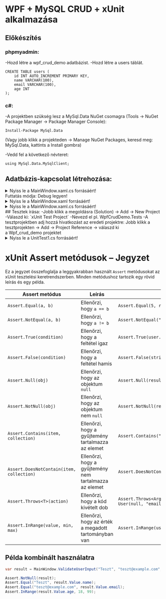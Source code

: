 # WPF + MySQL CRUD + xUnit alkalmazása

## Előkészítés
### phpmyadmin:
-Hozd létre a wpf_crud_demo adatbázist.
-Hozd létre a users táblát.
```mysql
CREATE TABLE users (
    id INT AUTO_INCREMENT PRIMARY KEY,
    name VARCHAR(100),
    email VARCHAR(100),
    age INT
);
```
### c#:
-A projektben szükség lesz a MySql.Data NuGet csomagra (Tools → NuGet Package Manager → Package Manager Console): 

```
Install-Package MySql.Data
```

(Vagy jobb klikk a projekteden → Manage NuGet Packages, keresd meg: MySql.Data, kattints a Install gombra)

-Vedd fel a következő névteret: 
```
using MySql.Data.MySqlClient;
```
## Adatbázis-kapcsolat létrehozása:

<details>
<summary>Nyiss le a MainWindow.xaml.cs forrásáért!</summary>

### `MainWindow.xaml.cs` példa:

```c#
using MySql.Data.MySqlClient;
using System.Text;
using System.Windows;
using System.Windows.Controls;
using System.Windows.Data;
using System.Windows.Documents;
using System.Windows.Input;
using System.Windows.Media;
using System.Windows.Media.Imaging;
using System.Windows.Navigation;
using System.Windows.Shapes;
namespace Wpf_crud_demo
{
    /// <summary>
    /// Interaction logic for MainWindow.xaml
    /// </summary>
    public partial class MainWindow : Window
    {
        // Kapcsolati string és kapcsolat objektum osztályszinten
        private string connectionString = "server=localhost;user=root;password=;database=wpf_crud_demo;";
        private MySqlConnection conn;
        public MainWindow()
        {
            InitializeComponent();
            conn = new MySqlConnection(connectionString);
            try
            {
                conn.Open();
                System.Diagnostics.Debug.WriteLine("Sikeres kapcsolat"); 
                MessageBox.Show("Sikeres kapcsolat");
                conn.Close();
            }
            catch (Exception ex)
            {
                System.Diagnostics.Debug.WriteLine("Hiba: " + ex.Message);
                MessageBox.Show("Hiba: "+ex.Message);
            }       
        }
    }
}
```
</details>
Futtatás módja: Debug legyen!
<details>
<summary>Nyiss le a MainWindow.xaml forrásáért!</summary>

### `MainWindow.xaml` példa:

```c#

<Window x:Class="Wpf_crud_demo.MainWindow"
        xmlns="http://schemas.microsoft.com/winfx/2006/xaml/presentation"
        xmlns:x="http://schemas.microsoft.com/winfx/2006/xaml"
        xmlns:d="http://schemas.microsoft.com/expression/blend/2008"
        xmlns:mc="http://schemas.openxmlformats.org/markup-compatibility/2006"
        xmlns:local="clr-namespace:Wpf_crud_demo"
        mc:Ignorable="d"
        Title="Wpf CRUD Demo" Height="450" Width="800">
    <Grid Margin="10">
        <Grid.RowDefinitions>
            <RowDefinition Height="Auto"/>
            <RowDefinition Height="Auto"/>
            <RowDefinition Height="*"/>
        </Grid.RowDefinitions>
        <StackPanel Orientation="Horizontal" Grid.Row="0" Margin="0,0,0,10">
            <!-- Input fields -->
            <Label Content="Név:" Margin="5" ToolTip="Név"/>
            <TextBox x:Name="NameTextBox" Width="120" Margin="5" ToolTip="Név"/>
            <Label Content="Email:" Margin="5" ToolTip="Email"/>
            <TextBox x:Name="EmailTextBox" Width="150" Margin="5" ToolTip="Email"/>
            <Label Content="Életkor:" Margin="5" ToolTip="Életkor"/>
            <TextBox x:Name="AgeTextBox" Width="60" Margin="5" ToolTip="Életkor"/>
        </StackPanel>
        <StackPanel Orientation="Horizontal" Grid.Row="1" Margin="0,0,0,10">
            <Button Content="Hozzáadás" Width="100" Margin="5" Click="AddButton_Click"/>
            <Button Content="Módosítás" Width="100" Margin="5" Click="UpdateButton_Click"/>
            <Button Content="Törlés" Width="100" Margin="5" Click="DeleteButton_Click"/>
            <Button Content="Frissítés" Width="100" Margin="5" Click="LoadData"/>
        </StackPanel>
        <DataGrid x:Name="UsersDataGrid" Grid.Row="2" AutoGenerateColumns="True" SelectionMode="Single" CanUserAddRows = "False" SelectionChanged="UsersDataGrid_SelectionChanged"/>
    </Grid>
</Window>
```
</details>
<details>
<summary>Nyiss le a MainWindow.xaml.cs forrásáért!</summary>

### `MainWindow.xaml.cs` példa:

```c#

using MySql.Data.MySqlClient;
using System.Data;
using System.Text;
using System.Windows;
using System.Windows.Controls;
using System.Windows.Data;
using System.Windows.Documents;
using System.Windows.Input;
using System.Windows.Media;
using System.Windows.Media.Imaging;
using System.Windows.Navigation;
using System.Windows.Shapes;
namespace Wpf_crud_demo
{
    /// <summary>
    /// Interaction logic for MainWindow.xaml
    /// </summary>
    public partial class MainWindow : Window
    {
        // Kapcsolati string és kapcsolat objektum osztályszinten
        private string connectionString = "server=localhost;user=root;password=;database=wpf_crud_demo;";
        private MySqlConnection conn;
        public MainWindow()
        {
            InitializeComponent();
            conn = new MySqlConnection(connectionString);
            LoadData();
            //tesztelés
            /*
            try
            {
                conn.Open();
                System.Diagnostics.Debug.WriteLine("Sikeres kapcsolat");
                MessageBox.Show("Sikeres kapcsolat");
                conn.Close();
            }
            catch (Exception ex)
            {
                System.Diagnostics.Debug.WriteLine("Hiba: " + ex.Message);
                MessageBox.Show("Hiba: "+ex.Message);
            } */      
        }
        private void LoadData(object sender = null, RoutedEventArgs e = null)
        {
            try
            {
                // 1. lépés: Megnyitjuk a kapcsolatot a MySQL adatbázissal. Ez szükséges minden adatbázis művelet előtt.
                conn.Open();
                // 2. lépés: SQL lekérdezés, amely az összes rekordot lekéri a 'users' táblából.
                string query = "SELECT * FROM users";
                // 3. lépés: Létrehozunk egy parancsobjektumot, amely végrehajtja a fenti SQL lekérdezést a megnyitott kapcsolaton keresztül.
                // PHP-ben: mysqli_query($conn, "SELECT * FROM users");
                MySqlCommand cmd = new MySqlCommand(query, conn);
                // 4. lépés: Eredménykezelő: az adapter egy köztes réteg, ami lefuttatja a parancsot (cmd).
                // PHP - ben: $result = mysqli_query($conn, "SELECT * FROM users");
                MySqlDataAdapter adapter = new MySqlDataAdapter(cmd);
                // 5. lépés: Létrehozunk egy üres DataTable objektumot, amelybe az adatokat fogjuk betölteni.
                DataTable dt = new DataTable();
                // 6. lépés: Az adapter-ből az eredményt betölti a DataTable-be.
                /* PHP-ben
                    $dt = [];
                    while ($row = mysqli_fetch_assoc($result)) {
                        $dt[] = $row;
                    }
                 */
                adapter.Fill(dt);
                // 7. lépés: A DataGrid vezérlő adatforrását beállítjuk a DataTable nézetére, így megjelennek az adatok a felületen.
                UsersDataGrid.ItemsSource = dt.DefaultView;
                // 8. lépés: Bezárjuk az adatbázis kapcsolatot, hogy ne foglaljon feleslegesen erőforrást.
                conn.Close();
            }
            catch (Exception ex)
            {
                MessageBox.Show("Hiba: " + ex.Message);
            }
        }
        /*
        private void AddButton_Click(object sender, RoutedEventArgs e)
        {
            try
            {
                conn.Open();
                string query = "INSERT INTO users (name, email, age) VALUES (@name, @email, @age)";
                MySqlCommand cmd = new MySqlCommand(query, conn);
                // Hozzáadjuk az SQL parancshoz a @name,... paramétert, és beállítjuk az értékét a NameTextBox szövegére.
                // Ez megakadályozza az SQL injection-t, és biztonságosabb adatküldést tesz lehetővé.
                // PHP-ben: mysqli_prepare + bind_param
                cmd.Parameters.AddWithValue("@name", NameTextBox.Text);
                cmd.Parameters.AddWithValue("@email", EmailTextBox.Text);
                // Ellenőrzött kor
                if (int.TryParse(AgeTextBox.Text, out int age))
                {
                    cmd.Parameters.AddWithValue("@age", age);
                }
                else
                {
                    MessageBox.Show("Kérlek, érvényes életkort adj meg (csak számokat)!", "Hibás adat", MessageBoxButton.OK, MessageBoxImage.Warning);
                    conn.Close(); // Ne felejtsük el bezárni a kapcsolatot!
                    return;       // Korai visszatérés, kilépünk a metódusból, nem fut le az ExecuteNonQuery
                }
                // Végrehajtjuk az SQL parancsot, amely nem ad vissza eredményt (pl. INSERT, UPDATE, DELETE).
                // Ez a metódus visszatér egy egész számmal, ami megmutatja, hány sorra volt hatással.
                // PHP-ben: mysqli_query($conn, $query);
                cmd.ExecuteNonQuery();
                conn.Close();
                LoadData();
            }
            catch (Exception ex)
            {
                MessageBox.Show("Hiba: " + ex.Message);
            }
        }
        private void UpdateButton_Click(object sender, RoutedEventArgs e)
        {
            if (UsersDataGrid.SelectedItem == null) return;
            DataRowView row = (DataRowView)UsersDataGrid.SelectedItem;
            int id = Convert.ToInt32(row["id"]);
            try
            {
                conn.Open();
                string query = "UPDATE users SET name=@name, email=@email, age=@age WHERE id=@id";
                MySqlCommand cmd = new MySqlCommand(query, conn);
                cmd.Parameters.AddWithValue("@id", id);
                cmd.Parameters.AddWithValue("@name", NameTextBox.Text);
                cmd.Parameters.AddWithValue("@email", EmailTextBox.Text);
                cmd.Parameters.AddWithValue("@age", int.Parse(AgeTextBox.Text));
                cmd.ExecuteNonQuery();
                conn.Close();
                LoadData();
            }
            catch (Exception ex)
            {
                MessageBox.Show("Hiba: " + ex.Message);
            }
        }*/
        /* Javított Add és Update*/
        // Visszatérési érték: (string name, string email, int age) tuple vagy null
        public static (string name, string email, int age)? ValidateUserInput(string name, string email, string ageText)
        {
            if (string.IsNullOrEmpty(name) || string.IsNullOrEmpty(email))
            {
                MessageBox.Show("A név és az email nem lehet üres!", "Hibás adat", MessageBoxButton.OK, MessageBoxImage.Warning);
                return null;
            }
            if (!int.TryParse(ageText, out int age))
            {
                MessageBox.Show("Kérlek, érvényes életkort adj meg (csak számokat)!", "Hibás adat", MessageBoxButton.OK, MessageBoxImage.Warning);
                return null;
            }
            return (name, email, age);
        }
        private void AddButton_Click(object sender, RoutedEventArgs e)
        {
            var userData = ValidateUserInput(NameTextBox.Text.Trim(), EmailTextBox.Text.Trim(), AgeTextBox.Text.Trim());
            if (userData == null) return;
            try
            {
                conn.Open();
                string query = "INSERT INTO users (name, email, age) VALUES (@name, @email, @age)";
                MySqlCommand cmd = new MySqlCommand(query, conn);
                cmd.Parameters.AddWithValue("@name", userData.Value.name);
                cmd.Parameters.AddWithValue("@email", userData.Value.email);
                cmd.Parameters.AddWithValue("@age", userData.Value.age);
                cmd.ExecuteNonQuery();
                conn.Close();
                LoadData();
            }
            catch (Exception ex)
            {
                MessageBox.Show("Hiba: " + ex.Message);
            }
        }
        private void UpdateButton_Click(object sender, RoutedEventArgs e)
        {
            if (UsersDataGrid.SelectedItem == null) return;
            DataRowView row = (DataRowView)UsersDataGrid.SelectedItem;
            int id = Convert.ToInt32(row["id"]);
            var userData = ValidateUserInput(NameTextBox.Text.Trim(), EmailTextBox.Text.Trim(), AgeTextBox.Text.Trim());
            if (userData == null) return;
            try
            {
                conn.Open();
                string query = "UPDATE users SET name=@name, email=@email, age=@age WHERE id=@id";
                MySqlCommand cmd = new MySqlCommand(query, conn);
                cmd.Parameters.AddWithValue("@id", id);
                cmd.Parameters.AddWithValue("@name", userData.Value.name);
                cmd.Parameters.AddWithValue("@email", userData.Value.email);
                cmd.Parameters.AddWithValue("@age", userData.Value.age);
                cmd.ExecuteNonQuery();
                conn.Close();
                LoadData();
            }
            catch (Exception ex)
            {
                MessageBox.Show("Hiba: " + ex.Message);
            }
        }
        private void DeleteButton_Click(object sender, RoutedEventArgs e)
        {
            if (UsersDataGrid.SelectedItem == null) return;
            DataRowView row = (DataRowView)UsersDataGrid.SelectedItem;
            int id = Convert.ToInt32(row["id"]);
            try
            {
                conn.Open();
                string query = "DELETE FROM users WHERE id=@id";
                MySqlCommand cmd = new MySqlCommand(query, conn);
                cmd.Parameters.AddWithValue("@id", id);
                cmd.ExecuteNonQuery();
                conn.Close();
                LoadData();
            }
            catch (Exception ex)
            {
                MessageBox.Show("Hiba: " + ex.Message);
            }
        }
        private void UsersDataGrid_SelectionChanged(object sender, SelectionChangedEventArgs e)
        {
            if (UsersDataGrid.SelectedItem is DataRowView row)
            {
                NameTextBox.Text = row["name"].ToString();
                EmailTextBox.Text = row["email"].ToString();
                AgeTextBox.Text = row["age"].ToString();
            }
        }
    }
}

```
</details>
## Tesztek írása:
-Jobb klikk a megoldásra (Solution) → Add → New Project
-Válaszd ki:
`xUnit Test Project`
-Nevezd el pl. WpfCrudDemo.Tests
-A tesztprojektben adj hozzá hivatkozást az eredeti projektre:
Jobb klikk a tesztprojekten → Add → Project Reference → válaszd ki a Wpf_crud_demo projektet

<details>
<summary>Nyiss le a UnitTest1.cs forrásáért!</summary>

### `UnitTest1.cs` példa:

```c#
using Wpf_crud_demo;

namespace WpfCrudDemo.Tests
{
    public class UnitTest1
    {

        [Fact]
        public void ValidateUserInput_ValidData_ReturnsTuple()
        {
            var result = MainWindow.ValidateUserInput("Teszt", "teszt@example.com", "25");
            // Ellenőrizzük, hogy a result nem null, tehát a metódus sikeresen visszaadott egy értéket. Ez azt jelenti, hogy az input valid volt.
            Assert.NotNull(result);
            // Ellenőrizzük, hogy a visszaadott name mező pontosan "Teszt".
            Assert.Equal("Teszt", result.Value.name);
            // Ellenőrizzük, hogy az email mező "teszt@example.com".
            Assert.Equal("teszt@example.com", result.Value.email);
            // Ellenőrizzük, hogy az age mező értéke 25 (számként).
            Assert.Equal(25, result.Value.age);
        }

        [Fact]
        public void ValidateUserInput_EmptyName_ReturnsNull()
        {
            var result = MainWindow.ValidateUserInput("", "teszt@example.com", "25");
            Assert.Null(result);
        }

        [Fact]
        public void ValidateUserInput_InvalidAge_ReturnsNull()
        {
            var result = MainWindow.ValidateUserInput("Teszt", "teszt@example.com", "abc");
            Assert.Null(result);
        }

    }
}
```
</details>

# xUnit Assert metódusok – Jegyzet

Ez a jegyzet összefoglalja a leggyakrabban használt `Assert` metódusokat az xUnit tesztelési keretrendszerben. Minden metódushoz tartozik egy rövid leírás és egy példa.

| **Assert metódus** | **Leírás** | **Példa** |
|--------------------|------------|-----------|
| `Assert.Equal(a, b)` | Ellenőrzi, hogy `a == b` | `Assert.Equal(5, result)` |
| `Assert.NotEqual(a, b)` | Ellenőrzi, hogy `a != b` | `Assert.NotEqual("hiba", user.Name)` |
| `Assert.True(condition)` | Ellenőrzi, hogy a feltétel igaz | `Assert.True(user.Age > 18)` |
| `Assert.False(condition)` | Ellenőrzi, hogy a feltétel hamis | `Assert.False(string.IsNullOrEmpty(user.Email))` |
| `Assert.Null(obj)` | Ellenőrzi, hogy az objektum `null` | `Assert.Null(result)` |
| `Assert.NotNull(obj)` | Ellenőrzi, hogy az objektum nem `null` | `Assert.NotNull(result)` |
| `Assert.Contains(item, collection)` | Ellenőrzi, hogy a gyűjtemény tartalmazza az elemet | `Assert.Contains("teszt", emailList)` |
| `Assert.DoesNotContain(item, collection)` | Ellenőrzi, hogy a gyűjtemény nem tartalmazza az elemet | `Assert.DoesNotContain("hibás", emailList)` |
| `Assert.Throws<T>(action)` | Ellenőrzi, hogy a kód kivételt dob | `Assert.Throws<ArgumentException>(() => new User(null, "email", 25))` |
| `Assert.InRange(value, min, max)` | Ellenőrzi, hogy az érték a megadott tartományban van | `Assert.InRange(user.Age, 18, 99)` |

## Példa kombinált használatra

```csharp
var result = MainWindow.ValidateUserInput("Teszt", "teszt@example.com", "25");

Assert.NotNull(result);
Assert.Equal("Teszt", result.Value.name);
Assert.Equal("teszt@example.com", result.Value.email);
Assert.InRange(result.Value.age, 18, 99);
